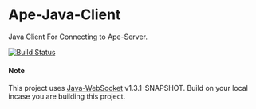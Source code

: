 Ape-Java-Client
===============

Java Client For Connecting to Ape-Server.

[![Build Status](https://travis-ci.org/kingster/Ape-Java-Client.svg?branch=master)](https://travis-ci.org/kingster/Ape-Java-Client)

#### Note
This project uses [Java-WebSocket](https://github.com/Davidiusdadi/Java-WebSocket) v1.3.1-SNAPSHOT. Build on your local incase you are building this project.
